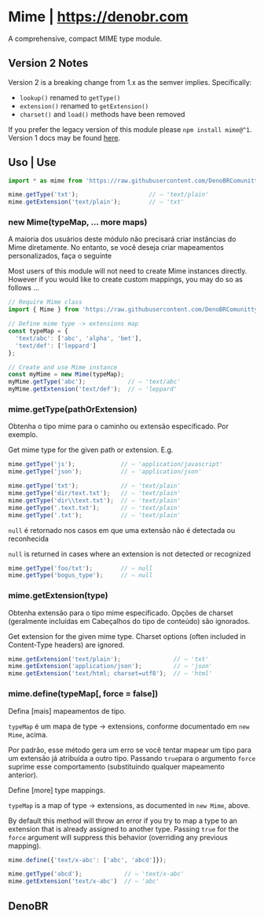 <!--
  -- This file is auto-generated from src/README_js.md. Changes should be made there.
  -->
# Mime | https://denobr.com

A comprehensive, compact MIME type module.

## Version 2 Notes

Version 2 is a breaking change from 1.x as the semver implies.  Specifically:

* `lookup()` renamed to `getType()`
* `extension()` renamed to `getExtension()`
* `charset()` and `load()` methods have been removed

If you prefer the legacy version of this module please `npm install mime@^1`.  Version 1 docs may be found [here](https://github.com/broofa/node-mime/tree/v1.4.0).

## Uso | Use

```javascript
import * as mime from 'https://raw.githubusercontent.com/DenoBRComunitty/mime/master/mod.js'

mime.getType('txt');                    // ⇨ 'text/plain'
mime.getExtension('text/plain');        // ⇨ 'txt'
```

### new Mime(typeMap, ... more maps)

A maioria dos usuários deste módulo não precisará criar instâncias do Mime diretamente.
No entanto, se você deseja criar mapeamentos personalizados, faça o seguinte

Most users of this module will not need to create Mime instances directly.
However if you would like to create custom mappings, you may do so as follows
...

```javascript
// Require Mime class
import { Mime } from 'https://raw.githubusercontent.com/DenoBRComunitty/mime/master/mod.js';

// Define mime type -> extensions map
const typeMap = {
  'text/abc': ['abc', 'alpha', 'bet'],
  'text/def': ['leppard']
};

// Create and use Mime instance
const myMime = new Mime(typeMap);
myMime.getType('abc');            // ⇨ 'text/abc'
myMime.getExtension('text/def');  // ⇨ 'leppard'
```


### mime.getType(pathOrExtension)

Obtenha o tipo mime para o caminho ou extensão especificado. Por exemplo.

Get mime type for the given path or extension.  E.g.

```javascript
mime.getType('js');             // ⇨ 'application/javascript'
mime.getType('json');           // ⇨ 'application/json'

mime.getType('txt');            // ⇨ 'text/plain'
mime.getType('dir/text.txt');   // ⇨ 'text/plain'
mime.getType('dir\\text.txt');  // ⇨ 'text/plain'
mime.getType('.text.txt');      // ⇨ 'text/plain'
mime.getType('.txt');           // ⇨ 'text/plain'
```
`null` é retornado nos casos em que uma extensão não é detectada ou reconhecida

`null` is returned in cases where an extension is not detected or recognized

```javascript
mime.getType('foo/txt');        // ⇨ null
mime.getType('bogus_type');     // ⇨ null
```

### mime.getExtension(type)
Obtenha extensão para o tipo mime especificado. Opções de charset (geralmente incluídas em
Cabeçalhos do tipo de conteúdo) são ignorados.

Get extension for the given mime type.  Charset options (often included in
Content-Type headers) are ignored.

```javascript
mime.getExtension('text/plain');               // ⇨ 'txt'
mime.getExtension('application/json');         // ⇨ 'json'
mime.getExtension('text/html; charset=utf8');  // ⇨ 'html'
```

### mime.define(typeMap[, force = false])
Defina [mais] mapeamentos de tipo.

`typeMap` é um mapa de type -> extensions, conforme documentado em `new Mime`, acima.

Por padrão, esse método gera um erro se você tentar mapear um tipo para um
extensão já atribuída a outro tipo. Passando `true`para o argumento `force` 
suprime esse comportamento (substituindo qualquer mapeamento anterior).

Define [more] type mappings.

`typeMap` is a map of type -> extensions, as documented in `new Mime`, above.

By default this method will throw an error if you try to map a type to an
extension that is already assigned to another type.  Passing `true` for the
`force` argument will suppress this behavior (overriding any previous mapping).

```javascript
mime.define({'text/x-abc': ['abc', 'abcd']});

mime.getType('abcd');            // ⇨ 'text/x-abc'
mime.getExtension('text/x-abc')  // ⇨ 'abc'
```

## DenoBR
